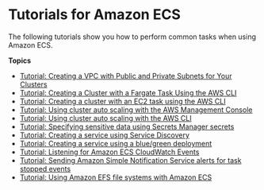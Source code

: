 # Tutorials for Amazon ECS<a name="ecs-tutorials"></a>

The following tutorials show you how to perform common tasks when using Amazon ECS\.

**Topics**
+ [Tutorial: Creating a VPC with Public and Private Subnets for Your Clusters](create-public-private-vpc.md)
+ [Tutorial: Creating a Cluster with a Fargate Task Using the AWS CLI](ECS_AWSCLI_Fargate.md)
+ [Tutorial: Creating a cluster with an EC2 task using the AWS CLI](ECS_AWSCLI_EC2.md)
+ [Tutorial: Using cluster auto scaling with the AWS Management Console](tutorial-cluster-auto-scaling-console.md)
+ [Tutorial: Using cluster auto scaling with the AWS CLI](tutorial-cluster-auto-scaling-cli.md)
+ [Tutorial: Specifying sensitive data using Secrets Manager secrets](specifying-sensitive-data-tutorial.md)
+ [Tutorial: Creating a service using Service Discovery](create-service-discovery.md)
+ [Tutorial: Creating a service using a blue/green deployment](create-blue-green.md)
+ [Tutorial: Listening for Amazon ECS CloudWatch Events](ecs_cwet.md)
+ [Tutorial: Sending Amazon Simple Notification Service alerts for task stopped events](ecs_cwet2.md)
+ [Tutorial: Using Amazon EFS file systems with Amazon ECS](tutorial-efs-volumes.md)